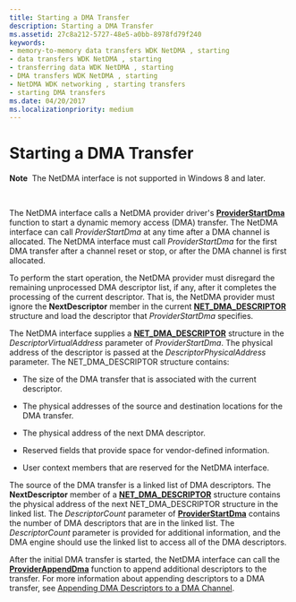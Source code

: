 ```yaml
---
title: Starting a DMA Transfer
description: Starting a DMA Transfer
ms.assetid: 27c8a212-5727-48e5-a0bb-8978fd79f240
keywords:
- memory-to-memory data transfers WDK NetDMA , starting
- data transfers WDK NetDMA , starting
- transferring data WDK NetDMA , starting
- DMA transfers WDK NetDMA , starting
- NetDMA WDK networking , starting transfers
- starting DMA transfers
ms.date: 04/20/2017
ms.localizationpriority: medium
---
```


# Starting a DMA Transfer


**Note**  The NetDMA interface is not supported in Windows 8 and later.

 




The NetDMA interface calls a NetDMA provider driver's [**ProviderStartDma**](https://msdn.microsoft.com/library/windows/hardware/ff570404) function to start a dynamic memory access (DMA) transfer. The NetDMA interface can call *ProviderStartDma* at any time after a DMA channel is allocated. The NetDMA interface must call *ProviderStartDma* for the first DMA transfer after a channel reset or stop, or after the DMA channel is first allocated.

To perform the start operation, the NetDMA provider must disregard the remaining unprocessed DMA descriptor list, if any, after it completes the processing of the current descriptor. That is, the NetDMA provider must ignore the **NextDescriptor** member in the current [**NET\_DMA\_DESCRIPTOR**](https://msdn.microsoft.com/library/windows/hardware/ff568734) structure and load the descriptor that *ProviderStartDma* specifies.

The NetDMA interface supplies a [**NET\_DMA\_DESCRIPTOR**](https://msdn.microsoft.com/library/windows/hardware/ff568734) structure in the *DescriptorVirtualAddress* parameter of *ProviderStartDma*. The physical address of the descriptor is passed at the *DescriptorPhysicalAddress* parameter. The NET\_DMA\_DESCRIPTOR structure contains:

-   The size of the DMA transfer that is associated with the current descriptor.

-   The physical addresses of the source and destination locations for the DMA transfer.

-   The physical address of the next DMA descriptor.

-   Reserved fields that provide space for vendor-defined information.

-   User context members that are reserved for the NetDMA interface.

The source of the DMA transfer is a linked list of DMA descriptors. The **NextDescriptor** member of a [**NET\_DMA\_DESCRIPTOR**](https://msdn.microsoft.com/library/windows/hardware/ff568734) structure contains the physical address of the next NET\_DMA\_DESCRIPTOR structure in the linked list. The *DescriptorCount* parameter of [**ProviderStartDma**](https://msdn.microsoft.com/library/windows/hardware/ff570404) contains the number of DMA descriptors that are in the linked list. The *DescriptorCount* parameter is provided for additional information, and the DMA engine should use the linked list to access all of the DMA descriptors.

After the initial DMA transfer is started, the NetDMA interface can call the [**ProviderAppendDma**](https://msdn.microsoft.com/library/windows/hardware/ff570394) function to append additional descriptors to the transfer. For more information about appending descriptors to a DMA transfer, see [Appending DMA Descriptors to a DMA Channel](appending-dma-descriptors-to-a-dma-channel.md).

 

 





